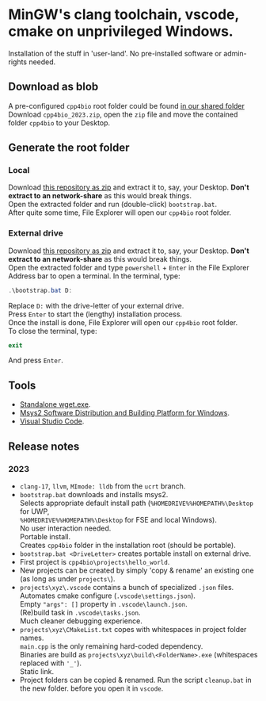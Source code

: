 # MinGW's clang toolchain, vscode, cmake on unprivileged Windows.

Installation of the stuff in 'user-land'. No pre-installed software or admin-rights needed. 

## Download as blob

A pre-configured `cpp4bio` root folder could be found [in our shared folder](https://drive.google.com/drive/folders/1D3FQNhDLFY7mzvIzMqOtc9LIBlh_yaRr?usp=share_link)<br>
Download `cpp4bio_2023.zip`, open the `zip` file and move the contained folder `cpp4bio` to your Desktop.

## Generate the root folder

### Local

Download [this repository as zip](https://github.com/HHildenbrandt/uwp_vscode_setup/archive/refs/heads/master.zip)
and extract it to, say, your Desktop. **Don't extract to an network-share** as this would break things.<br>
Open the extracted folder and run (double-click) `bootstrap.bat`.<br>
After quite some time, File Explorer will open our `cpp4bio` root folder.

### External drive

Download [this repository as zip](https://github.com/HHildenbrandt/uwp_vscode_setup/archive/refs/heads/master.zip)
and extract it to, say, your Desktop. **Don't extract to an network-share** as this would break things.<br>
Open the extracted folder and type `powershell` + `Enter` in the File Explorer Address bar to open a terminal.
In the terminal, type:

```powershell
.\bootstrap.bat D:
```

Replace `D:` with the drive-letter of your external drive.<br>
Press `Enter` to start the (lengthy) installation process.<br>
Once the install is done, File Explorer will open our `cpp4bio` root folder.<br>
To close the terminal, type:

```powershell
exit
```

And press `Enter`.

## Tools

* [Standalone wget.exe](https://github.com/webfolderio/wget-windows.git).
* [Msys2 Software Distribution and Building Platform for Windows](https://www.msys2.org/).
* [Visual Studio Code](https://code.visualstudio.com).

## Release notes

### 2023

* `clang-17`, `llvm`, `MImode: lldb` from the `ucrt` branch.
* `bootstrap.bat` downloads and installs msys2.<br>
Selects appropriate default install path (`%HOMEDRIVE%%HOMEPATH%\Desktop` for UWP,<br>
`%HOMEDRIVE%%HOMEPATH%\Desktop` for FSE and local Windows).<br>
No user interaction needed.<br>
Portable install.<br>
Creates `cpp4bio` folder in the installation root (should be portable).
* `bootstrap.bat <DriveLetter>` creates portable install on external drive.
* First project is `cpp4bio\projects\hello_world`.
* New projects can be created by simply 'copy & rename' an existing one (as long as under `projects\`).
* `projects\xyz\.vscode` contains a bunch of specialized `.json` files.<br>
Automates cmake configure (`.vscode\settings.json`).<br>
Empty `"args": []` property in `.vscode\launch.json`.<br>
(Re)build task in `.vscode\tasks.json`.<br>
Much cleaner debugging experience.
* `projects\xyz\CMakeList.txt` copes with whitespaces in project folder names.<br>
`main.cpp` is the only remaining hard-coded dependency.<br>
Binaries are build as `projects\xyz\build\<FolderName>.exe` (whitespaces replaced with `'_'`).<br>
Static link.
* Project folders can be copied & renamed. Run the script `cleanup.bat` in the new folder.
before you open it in `vscode`.